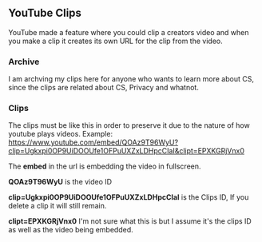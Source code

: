 ## YouTube Clips
YouTube made a feature where you could clip a creators video and when you make a clip it creates its own URL for the clip from the video.

### Archive
I am archving my clips here for anyone who wants to learn more about CS, since the clips are related about CS, Privacy and whatnot.

### Clips
The clips must be like this in order to preserve it due to the nature of how youtube plays videos.
Example:
https://www.youtube.com/embed/QOAz9T96WyU?clip=Ugkxpi0OP9UiDOOUfe1OFPuUXZxLDHpcCIaI&clipt=EPXKGRjVnx0

The **embed** in the url is embedding the video in fullscreen.

**QOAz9T96WyU** is the video ID

**clip=Ugkxpi0OP9UiDOOUfe1OFPuUXZxLDHpcCIaI** is the Clips ID, If you delete a clip it will still remain.

**clipt=EPXKGRjVnx0** I'm not sure what this is but I assume it's the clips ID as well as the video being embedded.

